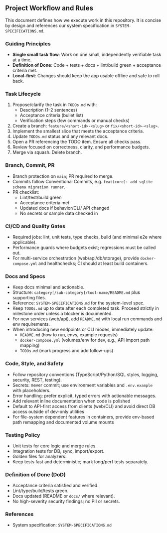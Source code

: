 ## Project Workflow and Rules

This document defines how we execute work in this repository. It is concise by design and references our system specification in `SYSTEM-SPECIFICATIONS.md`.

### Guiding Principles
- **Single small task flow**: Work on one small, independently verifiable task at a time.
- **Definition of Done**: Code + tests + docs + lint/build green + acceptance criteria met.
- **Local-first**: Changes should keep the app usable offline and safe to roll back.

### Task Lifecycle
1. Propose/clarify the task in `TODOs.md` with:
   - Description (1–2 sentences)
   - Acceptance criteria (bullet list)
   - Verification steps (few commands or manual checks)
2. Create a branch: `feature/<short-id>-<slug>` or `fix/<short-id>-<slug>`.
3. Implement the smallest slice that meets the acceptance criteria.
4. Update `TODOs.md` status and any relevant docs.
5. Open a PR referencing the TODO item. Ensure all checks pass.
6. Review focused on correctness, clarity, and performance budgets.
7. Merge via squash. Delete branch.

### Branch, Commit, PR
- Branch protection on `main`; PR required to merge.
- Commits follow Conventional Commits, e.g. `feat(core): add sqlite schema migration runner`.
- PR checklist:
  - Lint/test/build green
  - Acceptance criteria met
  - Updated docs if behavior/CLI/ API changed
  - No secrets or sample data checked in

### CI/CD and Quality Gates
- Required jobs: lint, unit tests, type checks, build (and minimal e2e where applicable).
- Performance guards where budgets exist; regressions must be called out.
 - For multi-service orchestration (web/api/db/storage), provide `docker-compose.yml` and healthchecks; CI should at least build containers.

### Docs and Specs
- Keep docs minimal and actionable.
- Structure: `category[/sub-category]/tool-name/README.md` plus supporting files.
- Reference: `SYSTEM-SPECIFICATIONS.md` for the system-level spec.
- Keep `TODOs.md` up to date after each completed task. Proceed strictly in milestone order unless a blocker is documented.
 - For new services (web/api), add `README.md` with local run commands and env requirements.
 - When introducing new endpoints or CLI modes, immediately update:
   - `README.md` (how to run, envs, example requests)
   - `docker-compose.yml` (volumes/env for dev, e.g., API import path mapping)
   - `TODOs.md` (mark progress and add follow-ups)

### Code, Style, and Safety
- Follow repository conventions (TypeScript/Python/SQL styles, logging, security, REST, testing).
- Secrets: never commit; use environment variables and `.env.example` with placeholders.
- Error handling: prefer explicit, typed errors with actionable messages.
- Add relevant inline documentation when code is polished
 - Default to API-first access from clients (web/CLI) and avoid direct DB access outside of dev-only utilities
 - For file-system dependent features in containers, provide env-based path remapping and documented volume mounts

### Testing Policy
- Unit tests for core logic and merge rules.
- Integration tests for DB, sync, import/export.
- Golden files for analyzers.
- Keep tests fast and deterministic; mark long/perf tests separately.

### Definition of Done (DoD)
- Acceptance criteria satisfied and verified.
- Lint/type/build/tests green.
- Docs updated (README or `docs/` where relevant).
- No high-severity security findings; no PII or secrets.

### References
- System specification: `SYSTEM-SPECIFICATIONS.md`


